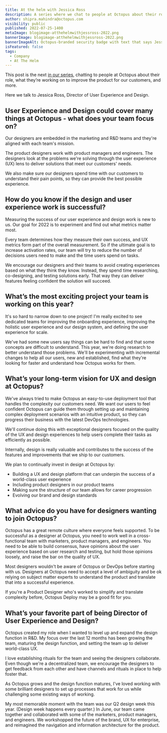 ```yaml
---
title: At the helm with Jessica Ross
description: A series where we chat to people at Octopus about their role, what they’re working on to improve the product, and more. Hear from Jessica Ross, Director of User Experience and Design.
author: shipra.mahindra@octopus.com
visibility: public
published: 2022-07-25-1400
metaImage: blogimage-atthehelmwithjessross-2022.png
bannerImage: blogimage-atthehelmwithjessross-2022.png
bannerImageAlt: Octopus-branded security badge with text that says Jessica Ross, Director of User Experience and Design, above the silhouette of a red-headed woman wearing glasses.
isFeatured: false
tags: 
  - Company
  - At The Helm
---
```


This post is the next [in our series](https://octopus.com/blog/tag/At%20The%20Helm), chatting to people at Octopus about their role, what they’re working on to improve the product for our customers, and more.

Here we talk to Jessica Ross, Director of User Experience and Design.

## User Experience and Design could cover many things at Octopus - what does your team focus on?

Our designers are embedded in the marketing and R&D teams and they're aligned with each team's mission.

The product designers work with product managers and engineers. The designers look at the problems we're solving through the user experience (UX) lens to deliver solutions that meet our customers' needs.

We also make sure our designers spend time with our customers to understand their pain points, so they can provide the best possible experience.

## How do you know if the design and user experience work is successful?

Measuring the success of our user experience and design work is new to us. Our goal for 2022 is to experiment and find out what metrics matter most. 

Every team determines how they measure their own success, and UX metrics form part of the overall measurement. So if the ultimate goal is to increase activation rates, our team will try to reduce the number of decisions users need to make and the time users spend on tasks. 

We encourage our designers and their teams to avoid creating experiences based on what they think they know. Instead, they spend time researching, co-designing, and testing solutions early. That way they can deliver features feeling confident the solution will succeed. 

## What’s the most exciting project your team is working on this year?

It's so hard to narrow down to one project! I'm really excited to see dedicated teams for improving the onboarding experience, improving the holistic user experience and our design system, and defining the user experience for scale. 

We've had some new users say things can be hard to find and that some concepts are difficult to understand. This year, we're doing research to better understand those problems. We'll be experimenting with incremental changes to help all our users, new and established, find what they're looking for faster and understand how Octopus works for them. 


## What’s your long-term vision for UX and design at Octopus?

We've always tried to make Octopus an easy-to-use deployment tool that handles the complexity our customers need. We want our users to feel confident Octopus can guide them through setting up and maintaining complex deployment scenarios with an intuitive product, so they can progress their business with the latest DevOps technologies. 

We'll continue doing this with exceptional designers focused on the quality of the UX and design experiences to help users complete their tasks as efficiently as possible.

Internally, design is really valuable and contributes to the success of the features and improvements that we ship to our customers. 

We plan to continually invest in design at Octopus by:

- Building a UX and design platform that can underpin the success of a world-class user experience
- Including product designers in our product teams
- Making sure the structure of our team allows for career progression
- Evolving our brand and design standards 

## What advice do you have for designers wanting to join Octopus?

Octopus has a great remote culture where everyone feels supported. To be successful as a designer at Octopus, you need to work well in a cross-functional team with marketers, product managers, and engineers. You need to be able to build consensus, have opinions about the user experience based on user research and testing, but hold those opinions loosely, and raise the bar on the quality of UX.

Most designers wouldn't be aware of Octopus or DevOps before starting with us. Designers at Octopus need to accept a level of ambiguity and be ok relying on subject matter experts to understand the product and translate that into a successful experience. 

If you're a Product Designer who's worked to simplify and translate complexity before, Octopus Deploy may be a good fit for you. 


## What’s your favorite part of being Director of User Experience and Design?

Octopus created my role when I wanted to level up and expand the design function in R&D. My focus over the last 12 months has been growing the team, maturing the design function, and setting the team up to deliver world-class UX. 

I love establishing rituals for the team and seeing the designers collaborate. Even though we're a decentralized team, we encourage the designers to get feedback from each other and have channels and rituals in place to help foster that. 

As Octopus grows and the design function matures, I've loved working with some brilliant designers to set up processes that work for us while challenging some existing ways of working. 

My most memorable moment with the team was our Q2 design week this year. (Design week happens every quarter.)  In June, our team came together and collaborated with some of the marketers, product managers, and engineers. We workshopped the future of the brand, UX for enterprise, and reimagined the navigation and information architecture for the product.
